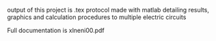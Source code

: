 output of this project is .tex protocol made with matlab detailing results, graphics and calculation procedures to multiple electric circuits

Full documentation is xlneni00.pdf
